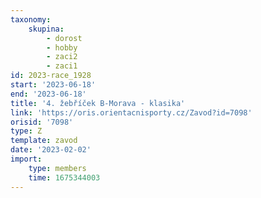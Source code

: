 ```yaml
---
taxonomy:
    skupina:
        - dorost
        - hobby
        - zaci2
        - zaci1
id: 2023-race_1928
start: '2023-06-18'
end: '2023-06-18'
title: '4. žebříček B-Morava - klasika'
link: 'https://oris.orientacnisporty.cz/Zavod?id=7098'
orisid: '7098'
type: Z
template: zavod
date: '2023-02-02'
import:
    type: members
    time: 1675344003
---
```


